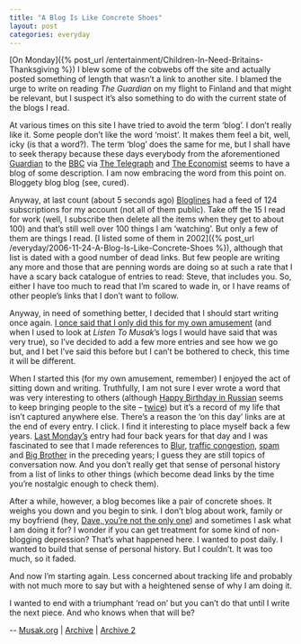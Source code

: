 ```yaml
---
title: "A Blog Is Like Concrete Shoes"
layout: post
categories: everyday
---
```


[On Monday]({% post_url /entertainment/Children-In-Need-Britains-Thanksgiving %}) I blew some of the cobwebs off the site and actually posted something of length that wasn’t a link to another site. I blamed the urge to write on reading *The Guardian* on my flight to Finland and that might be relevant, but I suspect it’s also something to do with the current state of the blogs I read.

At various times on this site I have tried to avoid the term ‘blog’. I don’t really like it. Some people don’t like the word ‘moist’. It makes them feel a bit, well, icky (is that a word?). The term ‘blog’ does the same for me, but I shall have to seek therapy because these days everybody from the aforementioned [Guardian](https://web.archive.org/web/20061205031256/http://blogs.guardian.co.uk/index.html) to the [BBC](https://web.archive.org/web/20061007132554/http://blogs.telegraph.co.uk/) via [The Telegraph](https://web.archive.org/web/20061007132554/http://blogs.telegraph.co.uk/) and [The Economist](http://neweconomist.blogs.com/) seems to have a blog of some description. I am now embracing the word from this point on. Bloggety blog blog (see, cured).

Anyway, at last count (about 5 seconds ago) [Bloglines](https://web.archive.org/web/20060311013054/http://www.bloglines.com/public/musak) had a feed of 124 subscriptions for my account (not all of them public). Take off the 15 I read for work (well, I subscribe then delete all the items when they get to about 100) and that’s still well over 100 things I am ‘watching’. But only a few of them are things I read. [I listed some of them in 2002]({% post_url /everyday/2006-11-24-A-Blog-Is-Like-Concrete-Shoes %}), although that list is dated with a good number of dead links. But few people are writing any more and those that are penning words are doing so at such a rate that I have a scary back catalogue of entries to read: Steve, that includes you. So, either I have too much to read that I’m scared to wade in, or I have reams of other people’s links that I don’t want to follow.

Anyway, in need of something better, I decided that I should start writing once again. [I once said that I only did this for my own amusement](dayone://view?entryId=1FAFEE5F064447C6A431964780E0E1A3) (and when I used to look at *Listen To Musak*’s logs I would have said that was very true), so I’ve decided to add a few more entries and see how we go but, and I bet I’ve said this before but I can’t be bothered to check, this time it will be different.

When I started this (for my own amusement, remember) I enjoyed the act of sitting down and writing. Truthfully, I am not sure I ever wrote a word that was very interesting to others (although [Happy Birthday in Russian](dayone://view?entryId=E27C04C724C94F92822BC5E7B3AF5782) seems to keep bringing people to the site – [twice](dayone://view?entryId=3039D28709CF40C4A3E0DB652221B4C0)) but it’s a record of my life that isn’t captured anywhere else. There’s a reason the ‘on this day’ links are at the end of every entry. I click. I find it interesting to place myself back a few years. [Last Monday’s](dayone://view?entryId=123DD5B5667547888FA18557F9320AEA) entry had four back years for that day and I was fascinated to see that I made references to [Blur](dayone://view?entryId=35300E12E3054730BDC786CB268BCCD5), [traffic congestion](dayone://view?entryId=521195C5465748A5BCD766B869909E30), [spam](dayone://view?entryId=64D184DF36D5496DB4B6BAA30EF644A0) and [Big Brother](dayone://view?entryId=EED7DD5C89414CF590BB364D057A5AB3) in the preceding years; I guess they are still topics of conversation now. And you don’t really get that sense of personal history from a list of links to other things (which become dead links by the time you’re nostalgic enough to check them).

After a while, however, a blog becomes like a pair of concrete shoes. It weighs you down and you begin to sink. I don’t blog about work, family or my boyfriend (hey, [Dave, you’re not the only one](https://web.archive.org/web/20061129045826/http://www.soliloqueer.com/2006/11/on_being_a_blogging_dumbass.php)) and sometimes I ask what I am doing it for? I wonder if you can get treatment for some kind of non-blogging depression? That’s what happened here. I wanted to post daily. I wanted to build that sense of personal history. But I couldn’t. It was too much, so it faded.

And now I’m starting again. Less concerned about tracking life and probably with not much more to say but with a heightened sense of why I am doing it.

I wanted to end with a triumphant ‘read on’ but you can’t do that until I write the next piece. And who knows when that will be?

--
[Musak.org](https://www.musak.org/2006/11/a-blog-is-like-concrete-shoes/) | [Archive](https://web.archive.org/web/20070220034958/http://www.musak.org/entries/2006/11/a_blog_is_like_concrete_shoes.shtml) | [Archive 2](https://web.archive.org/web/20231128130321/https://www.musak.org/2006/11/a-blog-is-like-concrete-shoes/)

